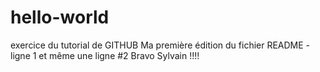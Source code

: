 # hello-world
exercice du tutorial de GITHUB
Ma première édition du fichier README - ligne 1
et même une ligne #2
Bravo Sylvain !!!!
